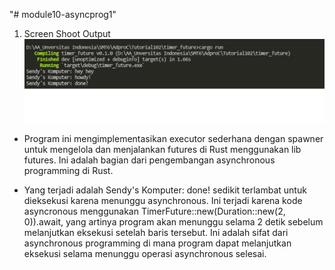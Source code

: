 "# module10-asyncprog1" 

1. Screen Shoot Output
![Gambar1.1](static/ssone.png)
- Program ini mengimplementasikan executor sederhana dengan spawner untuk mengelola dan menjalankan futures di Rust menggunakan lib futures. Ini adalah bagian dari pengembangan asynchronous programming di Rust.

- Yang terjadi adalah Sendy's Komputer: done! sedikit terlambat untuk dieksekusi karena menunggu asynchronous. Ini terjadi karena kode asyncronous menggunakan TimerFuture::new(Duration::new(2, 0)).await, yang artinya program akan menunggu selama 2 detik sebelum melanjutkan eksekusi setelah baris tersebut. Ini adalah sifat dari asynchronous programming di mana program dapat melanjutkan eksekusi selama menunggu operasi asynchronous selesai.

